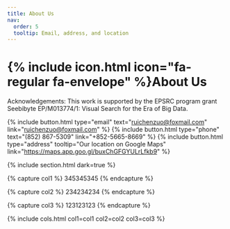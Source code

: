 ```yaml
---
title: About Us
nav:
  order: 5
  tooltip: Email, address, and location
---
```


# {% include icon.html icon="fa-regular fa-envelope" %}About Us

Acknowledgements: This work is supported by the EPSRC program grant Seebibyte EP/M013774/1: Visual Search for the Era of Big Data.

{%
  include button.html
  type="email"
  text="ruichenzuo@foxmail.com"
  link="ruichenzuo@foxmail.com"
%}
{%
  include button.html
  type="phone"
  text="(852) 867-5309"
  link="+852-5665-8669"
%}
{%
  include button.html
  type="address"
  tooltip="Our location on Google Maps"
  link="https://maps.app.goo.gl/buxChGFGYULrLfkb9"
%}

{% include section.html dark=true %}

{% capture col1 %}
345345345
{% endcapture %}

{% capture col2 %}
234234234
{% endcapture %}

{% capture col3 %}
123123123
{% endcapture %}

{% include cols.html col1=col1 col2=col2 col3=col3 %}
